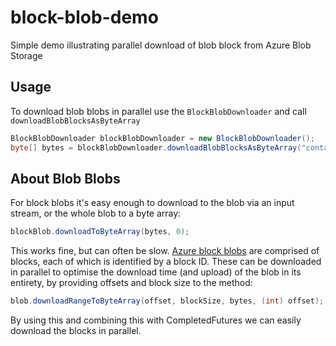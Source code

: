 # block-blob-demo

Simple demo illustrating parallel download of blob block from Azure Blob Storage

## Usage

To download blob blobs in parallel use the `BlockBlobDownloader` and call `downloadBlobBlocksAsByteArray`

```java
BlockBlobDownloader blockBlobDownloader = new BlockBlobDownloader();
byte[] bytes = blockBlobDownloader.downloadBlobBlocksAsByteArray("containerName", "blobName");
```
## About Blob Blobs

For block blobs it's easy enough to download to the blob via an input stream, or the whole blob to a byte array:

```java
blockBlob.downloadToByteArray(bytes, 0);
```

This works fine, but can often be slow. [Azure block blobs](https://docs.microsoft.com/en-us/rest/api/storageservices/understanding-block-blobs--append-blobs--and-page-blobs)  are comprised of blocks, each of which is identified by a block ID. These can be downloaded in parallel to optimise the download time (and upload) of the blob in its entirety, by providing offsets and block size to the method:

```java
blob.downloadRangeToByteArray(offset, blockSize, bytes, (int) offset);
```

By using this and combining this with CompletedFutures we can easily download the blocks in parallel.
